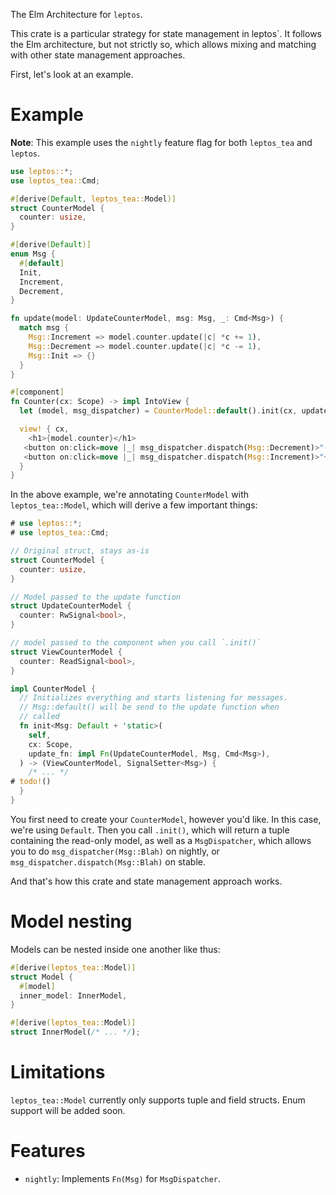 The Elm Architecture for `leptos`.

This crate is a particular strategy for state management
in leptos`. It follows the Elm architecture, but not
strictly so, which allows mixing and matching with other state
management approaches.

First, let's look at an example.

# Example

**Note**: This example uses the `nightly` feature flag for
both `leptos_tea` and `leptos`.

```rust
use leptos::*;
use leptos_tea::Cmd;

#[derive(Default, leptos_tea::Model)]
struct CounterModel {
  counter: usize,
}

#[derive(Default)]
enum Msg {
  #[default]
  Init,
  Increment,
  Decrement,
}

fn update(model: UpdateCounterModel, msg: Msg, _: Cmd<Msg>) {
  match msg {
    Msg::Increment => model.counter.update(|c| *c += 1),
    Msg::Decrement => model.counter.update(|c| *c -= 1),
    Msg::Init => {}
  }
}

#[component]
fn Counter(cx: Scope) -> impl IntoView {
  let (model, msg_dispatcher) = CounterModel::default().init(cx, update);

  view! { cx,
    <h1>{model.counter}</h1>
   <button on:click=move |_| msg_dispatcher.dispatch(Msg::Decrement)>"-"</button>
   <button on:click=move |_| msg_dispatcher.dispatch(Msg::Increment)>"+"</button>
  }
}
```

In the above example, we're annotating `CounterModel` with
`leptos_tea::Model`, which will derive a few important things:

```rust
# use leptos::*;
# use leptos_tea::Cmd;

// Original struct, stays as-is
struct CounterModel {
  counter: usize,
}

// Model passed to the update function
struct UpdateCounterModel {
  counter: RwSignal<bool>,
}

// model passed to the component when you call `.init()`
struct ViewCounterModel {
  counter: ReadSignal<bool>,
}

impl CounterModel {
  // Initializes everything and starts listening for messages.
  // Msg::default() will be send to the update function when
  // called
  fn init<Msg: Default + 'static>(
    self,
    cx: Scope,
    update_fn: impl Fn(UpdateCounterModel, Msg, Cmd<Msg>),
  ) -> (ViewCounterModel, SignalSetter<Msg>) {
    /* ... */
# todo!()
  }
}
```

You first need to create your `CounterModel`, however you'd like.
In this case, we're using `Default`. Then you call `.init()`,
which will return a tuple containing the read-only model, as well
as a `MsgDispatcher`, which allows you to do `msg_dispatcher(Msg::Blah)`
on nightly, or `msg_dispatcher.dispatch(Msg::Blah)` on stable.

And that's how this crate and state management approach works.

# Model nesting

Models can be nested inside one another like thus:

```rust
#[derive(leptos_tea::Model)]
struct Model {
  #[model]
  inner_model: InnerModel,
}

#[derive(leptos_tea::Model)]
struct InnerModel(/* ... */);
```

# Limitations

`leptos_tea::Model` currently only supports tuple and field structs.
Enum support will be added soon.

# Features

- `nightly`: Implements `Fn(Msg)` for `MsgDispatcher`.